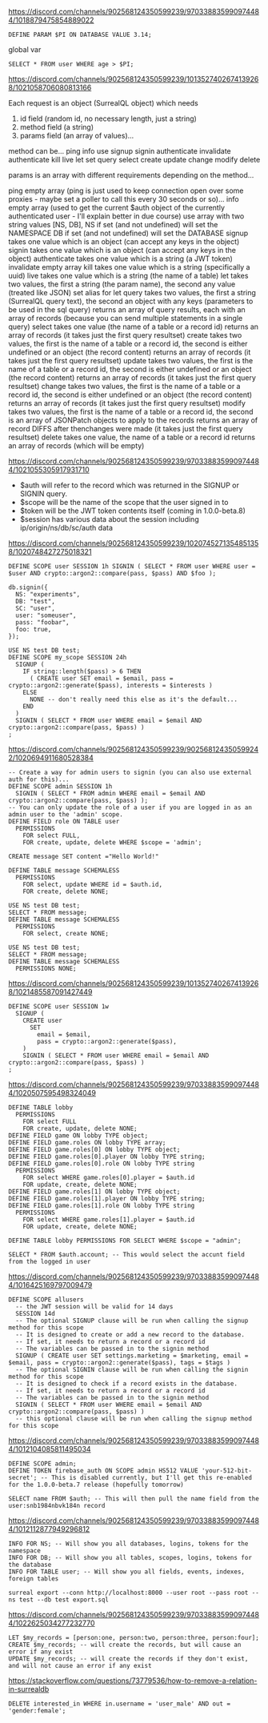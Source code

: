 
https://discord.com/channels/902568124350599239/970338835990974484/1018879475854889022
```
DEFINE PARAM $PI ON DATABASE VALUE 3.14;
```
  global var
```
SELECT * FROM user WHERE age > $PI;
```















https://discord.com/channels/902568124350599239/1013527402674139268/1021058706080813166

Each request is an object (SurrealQL object) which needs
1.  id field (random id, no necessary length, just a string)
2. method field (a string)
3. params field (an array of values)...

method can be... ping info use signup signin authenticate invalidate authenticate kill live let set query select create update change modify delete

params is an array with different requirements depending on the method...

ping empty array (ping is just used to keep connection open over some proxies - maybe set a poller to call this every 30 seconds or so)...
info empty array (used to get the current $auth object of the currently authenticated user - I'll explain better in due course)
use array with two string values [NS, DB],
    NS if set (and not undefined) will set the NAMESPACE
    DB if set (and not undefined) will set the DATABASE
signup takes one value which is an object (can accept any keys in the object)
signin takes one value which is an object (can accept any keys in the object)
authenticate takes one value which is a string (a JWT token)
invalidate empty array
kill takes one value which is a string (specifically a uuid)
live takes one value which is a string (the name of a table)
let takes two values, the first a string (the param name), the second any value (treated like JSON)
set alias for let
query takes two values, the first a string (SurrealQL query text), the second an object with any keys (parameters to be used in the sql query)
        returns an array of query results, each with an array of records (because you can send multiple statements in a single query)
select takes one value (the name of a table or a record id)
        returns an array of records (it takes just the first query resultset)
create takes two values, the first is the name of a table or a record id, the second is either undefined or an object (the record content)
        returns an array of records (it takes just the first query resultset)
update takes two values, the first is the name of a table or a record id, the second is either undefined or an object (the record content)
        returns an array of records (it takes just the first query resultset)
change takes two values, the first is the name of a table or a record id, the second is either undefined or an object (the record content)
        returns an array of records (it takes just the first query resultset)
modify takes two values, the first is the name of a table or a record id, the second is an array of JSONPatch objects to apply to the records
        returns an array of record DIFFS after thenchanges were made (it takes just the first query resultset)
delete takes one value,  the name of a table or a record id
        returns an array of records (which will be empty)


https://discord.com/channels/902568124350599239/970338835990974484/1021055305917931710

-  $auth will refer to the record which was returned in the SIGNUP or SIGNIN query. 
- $scope will be the name of the scope that the user signed in to
- $token will be the JWT token contents itself (coming in 1.0.0-beta.8)
- $session has various data about the session including ip/origin/ns/db/sc/auth data

https://discord.com/channels/902568124350599239/1020745271354851358/1020748427275018321

```
DEFINE SCOPE user SESSION 1h SIGNIN ( SELECT * FROM user WHERE user = $user AND crypto::argon2::compare(pass, $pass) AND $foo );
```
```
db.signin({
  NS: "experiments",
  DB: "test",
  SC: "user",
  user: "someuser",
  pass: "foobar",
  foo: true,
});
```

```
USE NS test DB test;
DEFINE SCOPE my_scope SESSION 24h
  SIGNUP (
    IF string::length($pass) > 6 THEN
      ( CREATE user SET email = $email, pass = crypto::argon2::generate($pass), interests = $interests )
    ELSE
      NONE -- don't really need this else as it's the default...
    END
  )
  SIGNIN ( SELECT * FROM user WHERE email = $email AND crypto::argon2::compare(pass, $pass) )
;
```

https://discord.com/channels/902568124350599239/902568124350599242/1020694911680528384


```
-- Create a way for admin users to signin (you can also use external auth for this)...
DEFINE SCOPE admin SESSION 1h
  SIGNIN ( SELECT * FROM admin WHERE email = $email AND crypto::argon2::compare(pass, $pass) );
-- You can only update the role of a user if you are logged in as an admin user to the 'admin' scope.
DEFINE FIELD role ON TABLE user
  PERMISSIONS
    FOR select FULL,
    FOR create, update, delete WHERE $scope = 'admin';
```






```
CREATE message SET content ="Hello World!"
```

```
DEFINE TABLE message SCHEMALESS
  PERMISSIONS
    FOR select, update WHERE id = $auth.id, 
    FOR create, delete NONE;
```

```
USE NS test DB test;
SELECT * FROM message;
DEFINE TABLE message SCHEMALESS
  PERMISSIONS
    FOR select, create NONE;
```


```
USE NS test DB test;
SELECT * FROM message;
DEFINE TABLE message SCHEMALESS
  PERMISSIONS NONE;
```


https://discord.com/channels/902568124350599239/1013527402674139268/1021485587091427449
```
DEFINE SCOPE user SESSION 1w
  SIGNUP (
    CREATE user
      SET
        email = $email,
        pass = crypto::argon2::generate($pass),
    )
    SIGNIN ( SELECT * FROM user WHERE email = $email AND crypto::argon2::compare(pass, $pass) )
;
```

https://discord.com/channels/902568124350599239/970338835990974484/1020507595498324049

```
DEFINE TABLE lobby
  PERMISSIONS
    FOR select FULL
    FOR create, update, delete NONE;
DEFINE FIELD game ON lobby TYPE object;
DEFINE FIELD game.roles ON lobby TYPE array;
DEFINE FIELD game.roles[0] ON lobby TYPE object;
DEFINE FIELD game.roles[0].player ON lobby TYPE string;
DEFINE FIELD game.roles[0].role ON lobby TYPE string
  PERMISSIONS
    FOR select WHERE game.roles[0].player = $auth.id
    FOR update, create, delete NONE;
DEFINE FIELD game.roles[1] ON lobby TYPE object;
DEFINE FIELD game.roles[1].player ON lobby TYPE string;
DEFINE FIELD game.roles[1].role ON lobby TYPE string
  PERMISSIONS
    FOR select WHERE game.roles[1].player = $auth.id
    FOR update, create, delete NONE;
```

```
DEFINE TABLE lobby PERMISSIONS FOR SELECT WHERE $scope = "admin";
```

```
SELECT * FROM $auth.account; -- This would select the accunt field from the logged in user
```

https://discord.com/channels/902568124350599239/970338835990974484/1016425169797009479
```
DEFINE SCOPE allusers
  -- the JWT session will be valid for 14 days
  SESSION 14d
  -- The optional SIGNUP clause will be run when calling the signup method for this scope
  -- It is designed to create or add a new record to the database.
  -- If set, it needs to return a record or a record id
  -- The variables can be passed in to the signin method
  SIGNUP ( CREATE user SET settings.marketing = $marketing, email = $email, pass = crypto::argon2::generate($pass), tags = $tags )
  -- The optional SIGNIN clause will be run when calling the signin method for this scope
  -- It is designed to check if a record exists in the database.
  -- If set, it needs to return a record or a record id
  -- The variables can be passed in to the signin method
  SIGNIN ( SELECT * FROM user WHERE email = $email AND crypto::argon2::compare(pass, $pass) )
  -- this optional clause will be run when calling the signup method for this scope
```


https://discord.com/channels/902568124350599239/970338835990974484/1012104085811495034

```
DEFINE SCOPE admin;
DEFINE TOKEN firebase_auth ON SCOPE admin HS512 VALUE 'your-512-bit-secret'; -- This is disabled currently, but I'll get this re-enabled for the 1.0.0-beta.7 release (hopefully tomorrow)
```
```
SELECT name FROM $auth; -- This will then pull the name field from the user:snb1984nbvk184n record
```
https://discord.com/channels/902568124350599239/970338835990974484/1012112877949296812
```
INFO FOR NS; -- Will show you all databases, logins, tokens for the namespace
INFO FOR DB; -- Will show you all tables, scopes, logins, tokens for the database
INFO FOR TABLE user; -- Will show you all fields, events, indexes, foreign tables
```

```
surreal export --conn http://localhost:8000 --user root --pass root --ns test --db test export.sql
```



https://discord.com/channels/902568124350599239/970338835990974484/1022625034277232770
```
LET $my_records = [person:one, person:two, person:three, person:four];
CREATE $my_records; -- will create the records, but will cause an error if any exist
UPDATE $my_records; -- will create the records if they don't exist, and will not cause an error if any exist
```


https://stackoverflow.com/questions/73779536/how-to-remove-a-relation-in-surrealdb
```
DELETE interested_in WHERE in.username = 'user_male' AND out = 'gender:female';
```